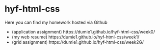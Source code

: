# hyf-html-css
Here you can find my homework hosted via Github<br>
<ul>
  <li>(application assignment)  https://dumie1.github.io/hyf-html-css/week0/</li>
  <li>(my web resume)  https://dumie1.github.io/hyf-html-css/week1/</li>
  <li>(grid assignment)  https://dumie1.github.io/hyf-html-css/week2G/</li>
</ul>



